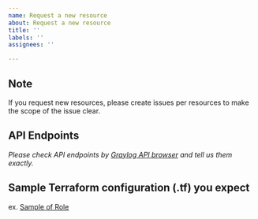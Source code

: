 ```yaml
---
name: Request a new resource
about: Request a new resource
title: ''
labels: ''
assignees: ''

---
```


## Note

If you request new resources, please create issues per resources to make the scope of the issue clear.

## API Endpoints

_Please check API endpoints by [Graylog API browser](https://docs.graylog.org/en/3.1/pages/configuration/rest_api.html#using-the-api-browser) and tell us them exactly._

## Sample Terraform configuration (.tf) you expect

ex. [Sample of Role](https://github.com/bmhughes/terraform-provider-graylog/blob/v0.3.0/examples/v0.12/role.tf)
